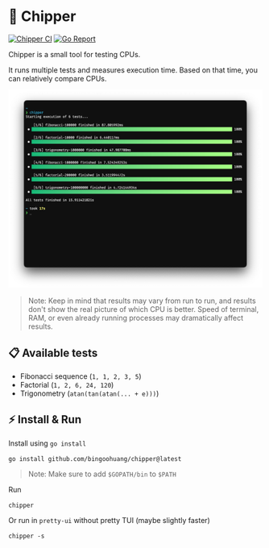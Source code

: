 # 👾 Chipper

[![Chipper CI](https://github.com/bingoohuang/chipper/actions/workflows/ci.yaml/badge.svg)](https://github.com/bingoohuang/chipper/actions/workflows/ci.yaml)
[![Go Report](https://goreportcard.com/badge/github.com/bingoohuang/chipper)](https://goreportcard.com/report/github.com/bingoohuang/chipper)

Chipper is a small tool for testing CPUs.

It runs multiple tests and measures execution time. Based on that time, you can relatively compare CPUs.

<p align="center">
  <img src="docs/chipper-screenshot.png" alt="Chipper screenshot">
</p>

> Note: Keep in mind that results may vary from run to run, and results don't show the real picture of which CPU is
> better. Speed of terminal, RAM, or even already running processes may dramatically affect results.

## 📋 Available tests

- Fibonacci sequence (`1, 1, 2, 3, 5`)
- Factorial (`1, 2, 6, 24, 120`)
- Trigonometry (`atan(tan(atan(... + e)))`)

## ⚡️ Install & Run

Install using `go install`

```shell
go install github.com/bingoohuang/chipper@latest
```

> Note: Make sure to add `$GOPATH/bin` to `$PATH`

Run

```shell
chipper
```

Or run in `pretty-ui` without pretty TUI (maybe slightly faster)

```shell
chipper -s
```
